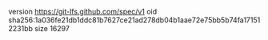 version https://git-lfs.github.com/spec/v1
oid sha256:1a036fe21db1ddc81b7627ce21ad278db04b1aae72e75bb5b74fa171512231bb
size 16297
